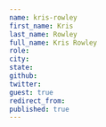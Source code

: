 ```yaml
---
name: kris-rowley
first_name: Kris
last_name: Rowley
full_name: Kris Rowley
role: 
city: 
state: 
github: 
twitter: 
guest: true
redirect_from: 
published: true
---
```



